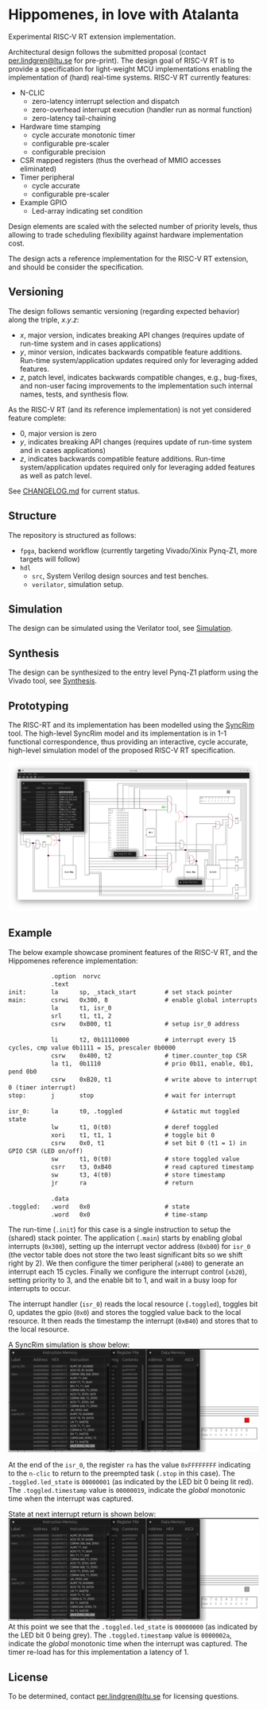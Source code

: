 # Hippomenes, in love with Atalanta

Experimental RISC-V RT extension implementation.

Architectural design follows the submitted proposal (contact per.lindgren@ltu.se for pre-print).
The design goal of RISC-V RT is to provide a specification for light-weight MCU implementations enabling the implementation of (hard) real-time systems. RISC-V RT currently features:

- N-CLIC 
    - zero-latency interrupt selection and dispatch
    - zero-overhead interrupt execution (handler run as normal function)
    - zero-latency tail-chaining
- Hardware time stamping
    - cycle accurate monotonic timer
    - configurable pre-scaler
    - configurable precision
- CSR mapped registers (thus the overhead of MMIO accesses eliminated)
- Timer peripheral
    - cycle accurate
    - configurable pre-scaler
- Example GPIO
    - Led-array indicating set condition


Design elements are scaled with the selected number of priority levels, thus allowing to trade scheduling flexibility against hardware implementation cost.

The design acts a reference implementation for the RISC-V RT extension, and should be consider the specification. 

## Versioning

The design follows semantic versioning (regarding expected behavior) along the triple, $x.y.z$:

- $x$, major version, indicates breaking API changes (requires update of run-time system and in cases applications)
- $y$, minor version, indicates backwards compatible feature additions. Run-time system/application updates required only for leveraging added features.
- $z$, patch level, indicates backwards compatible changes, e.g., bug-fixes, and non-user facing improvements to the implementation such internal names, tests, and synthesis flow.

As the RISC-V RT (and its reference implementation) is not yet considered feature complete:

- $0$, major version is zero
- $y$, indicates breaking API changes (requires update of run-time system and in cases applications)
- $z$, indicates backwards compatible feature additions. Run-time system/application updates required only for leveraging added features as well as patch level.

See [CHANGELOG.md](/CHANGELOG.md) for current status.

## Structure

The repository is structured as follows:

- `fpga`, backend workflow (currently targeting Vivado/Xinix Pynq-Z1, more targets will follow)
- `hdl`
  - `src`, System Verilog design sources and test benches. 
  - `verilator`, simulation setup.

## Simulation

The design can be simulated using the Verilator tool, see [Simulation](/hdl/verilator/README.md).

## Synthesis

The design can be synthesized to the entry level Pynq-Z1 platform using the Vivado tool, see [Synthesis](/fpga/README.md).

## Prototyping

The RISC-RT and its implementation has been modelled using the [SyncRim](https://github.com/perlindgren/syncrim/tree/hippomenes) tool. The high-level SyncRim model and its implementation is in 1-1 functional correspondence, thus providing an interactive, cycle accurate, high-level simulation model of the proposed RISC-V RT specification.

![RISC-V RT](SyncRim.png)

## Example

The below example showcase prominent features of the RISC-V RT, and the Hippomenes reference implementation:

```assembly
            .option  norvc
            .text
init:       la      sp, _stack_start        # set stack pointer
main:       csrwi   0x300, 8                # enable global interrupts
            la      t1, isr_0
            srl     t1, t1, 2
            csrw    0xB00, t1               # setup isr_0 address

            li      t2, 0b11110000          # interrupt every 15 cycles, cmp value 0b1111 = 15, prescaler 0b0000                                           
            csrw    0x400, t2               # timer.counter_top CSR
            la t1,  0b1110                  # prio 0b11, enable, 0b1, pend 0b0
            csrw    0xB20, t1               # write above to interrupt 0 (timer interrupt)
stop:       j       stop                    # wait for interrupt

isr_0:      la      t0, .toggled            # &static mut toggled state
            lw      t1, 0(t0)               # deref toggled
            xori    t1, t1, 1               # toggle bit 0
            csrw    0x0, t1                 # set bit 0 (t1 = 1) in GPIO CSR (LED on/off)
            sw      t1, 0(t0)               # store toggled value
            csrr    t3, 0xB40               # read captured timestamp
            sw      t3, 4(t0)               # store timestamp
            jr      ra                      # return 

            .data
.toggled:   .word   0x0                     # state
            .word   0x0                     # time-stamp
```

The run-time (`.init`) for this case is a single instruction to setup the (shared) stack pointer. The application (`.main`) starts by enabling global interrupts (`0x300`), setting up the interrupt vector address (`0xb00`) for `isr_0` (the vector table does not store the two least significant bits so we shift right by 2). We then configure the timer peripheral (`x400`) to generate an interrupt each 15 cycles. Finally we configure the interrupt control (`xb20`), setting priority to 3, and the enable bit to 1, and wait in a busy loop for interrupts to occur.

The interrupt handler (`isr_0`) reads the local resource (`.toggled`), toggles bit 0, updates the gpio (`0x0`) and stores the toggled value back to the local resource. It then reads the timestamp the interrupt (`0xB40`) and stores that to the local resource.

A SyncRim simulation is show below:
![RISC-V RT](asm_timer_sim.png)


At the end of the `isr_0`, the register `ra` has the value `0xFFFFFFFF` indicating to the `n-clic` to return to the preempted task (`.stop` in this case). The `.toggled.led_state` is `00000001` (as indicated by the LED bit 0 being lit red). The `.toggled.timestamp` value is `00000019`, indicate the *global* monotonic time when the interrupt was captured.

State at next interrupt return is shown below:
![RISC-V RT](asm_timer_sim2.png)
At this point we see that the `.toggled.led_state` is `00000000` (as indicated by the LED bit 0 being grey). The `.toggled.timestamp` value is `0000002a`, indicate the *global* monotonic time when the interrupt was captured. The timer re-load has for this implementation a latency of 1.


## License

To be determined, contact per.lindgren@ltu.se for licensing questions.










